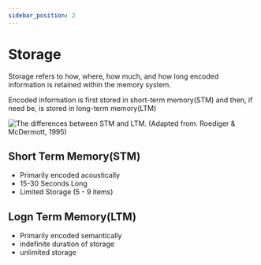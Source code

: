 ```yaml
---
sidebar_position: 2
---
```

# Storage

Storage refers to how, where, how much, and how long encoded information is retained within the memory system.

Encoded information is first stored in short-term memory(STM) and then, if need be, is stored in long-term memory(LTM)

![The differences between STM and LTM. (Adapted from: Roediger & McDermott, 1995)](https://bokcenter.harvard.edu/sites/projects.iq.harvard.edu/files/styles/os_files_xxlarge/public/shadowbok/files/stm-ltm.png?m=1516041147&itok=bySmBXen)

## Short Term Memory(STM)

- Primarily encoded acoustically
- 15-30 Seconds Long
- Limited Storage (5 - 9 items)

## Logn Term Memory(LTM)

- Primarily encoded semantically
- indefinite duration of storage
- unlimited storage
